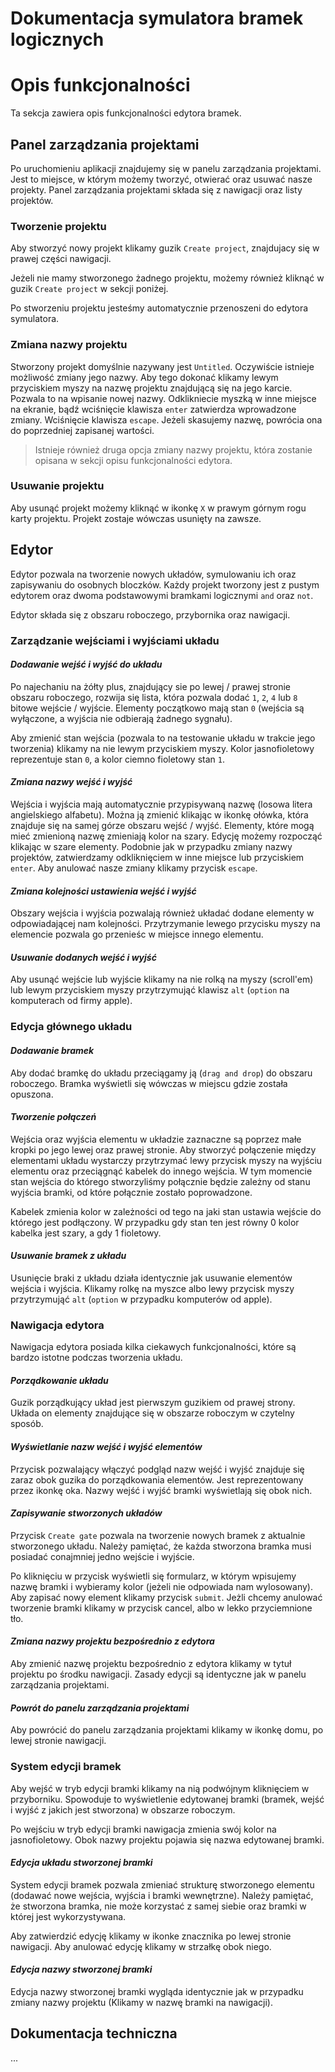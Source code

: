 # Dokumentacja symulatora bramek logicznych

# Opis funkcjonalności

Ta sekcja zawiera opis funkcjonalności edytora bramek.

## Panel zarządzania projektami

Po uruchomieniu aplikacji znajdujemy się w panelu zarządzania projektami. Jest to miejsce, w którym możemy tworzyć, otwierać oraz usuwać nasze projekty. Panel zarządzania projektami składa się z nawigacji oraz listy projektów.

### Tworzenie projektu

Aby stworzyć nowy projekt klikamy guzik `Create project`, znajdujacy się w prawej części nawigacji.

<!-- TODO: [obrazek] -->

Jeżeli nie mamy stworzonego żadnego projektu, możemy również kliknąć w guzik `Create project` w sekcji poniżej.

<!-- TODO: [obrazek] -->

Po stworzeniu projektu jesteśmy automatycznie przenoszeni do edytora symulatora.

### Zmiana nazwy projektu

Stworzony projekt domyślnie nazywany jest `Untitled`. Oczywiście istnieje możliwość zmiany jego nazwy. Aby tego dokonać klikamy lewym przyciskiem myszy na nazwę projektu znajdującą się na jego karcie. Pozwala to na wpisanie nowej nazwy. Odklikniecie myszką w inne miejsce na ekranie, bądź wciśnięcie klawisza `enter` zatwierdza wprowadzone zmiany. Wciśnięcie klawisza `escape`. Jeżeli skasujemy nazwę, powrócia ona do poprzedniej zapisanej wartości.

<!-- TODO: [obrazek] -->

> Istnieje również druga opcja zmiany nazwy projektu, która zostanie opisana w sekcji opisu funkcjonalności edytora.

<!-- TODO: [obrazek] -->

### Usuwanie projektu

Aby usunąć projekt możemy kliknąć w ikonkę `X` w prawym górnym rogu karty projektu. Projekt zostaje wówczas usunięty na zawsze.

<!-- TODO: [obrazek] -->

## Edytor

Edytor pozwala na tworzenie nowych układów, symulowaniu ich oraz zapisywaniu do osobnych bloczków. Każdy projekt tworzony jest z pustym edytorem oraz dwoma podstawowymi bramkami logicznymi `and` oraz `not`.

Edytor składa się z obszaru roboczego, przybornika oraz nawigacji.

### Zarządzanie wejściami i wyjściami układu

#### _Dodawanie wejść i wyjść do układu_

Po najechaniu na żółty plus, znajdujący sie po lewej / prawej stronie obszaru roboczego, rozwija się lista, która pozwala dodać `1`, `2`, `4` lub `8` bitowe wejście / wyjście. Elementy początkowo mają stan `0` (wejścia są wyłączone, a wyjścia nie odbierają żadnego sygnału).

<!-- TODO: [obrazek] -->

Aby zmienić stan wejścia (pozwala to na testowanie układu w trakcie jego tworzenia) klikamy na nie lewym przyciskiem myszy. Kolor jasnofioletowy reprezentuje stan `0`, a kolor ciemno fioletowy stan `1`.

<!-- TODO: [obrazek] -->

#### _Zmiana nazwy wejść i wyjść_

Wejścia i wyjścia mają automatycznie przypisywaną nazwę (losowa litera angielskiego alfabetu). Można ją zmienić klikając w ikonkę ołówka, która znajduje się na samej górze obszaru wejść / wyjść. Elementy, które mogą mieć zmienioną nazwę zmieniają kolor na szary. Edycję możemy rozpocząć klikając w szare elementy. Podobnie jak w przypadku zmiany nazwy projektów, zatwierdzamy odkliknięciem w inne miejsce lub przyciskiem `enter`. Aby anulować nasze zmiany klikamy przycisk `escape`.

<!-- TODO: [obrazek] -->

#### _Zmiana kolejności ustawienia wejść i wyjść_

Obszary wejścia i wyjścia pozwalają również układać dodane elementy w odpowiadającej nam kolejności. Przytrzymanie lewego przycisku myszy na elemencie pozwala go przenieśc w miejsce innego elementu.

<!-- TODO: [obrazek] -->

#### _Usuwanie dodanych wejść i wyjść_

Aby usunąć wejście lub wyjście klikamy na nie rolką na myszy (scroll'em) lub lewym przyciskiem myszy przytrzymująć klawisz `alt` (`option` na komputerach od firmy apple).

### Edycja głównego układu

#### _Dodawanie bramek_

Aby dodać bramkę do układu przeciągamy ją (`drag and drop`) do obszaru roboczego. Bramka wyświetli się wówczas w miejscu gdzie została opuszona.

#### _Tworzenie połączeń_

Wejścia oraz wyjścia elementu w układzie zaznaczne są poprzez małe kropki po jego lewej oraz prawej stronie. Aby stworzyć połączenie między elementami układu wystarczy przytrzymać lewy przycisk myszy na wyjściu elementu oraz przeciągnąć kabelek do innego wejścia. W tym momencie stan wejścia do którego stworzyliśmy połącznie będzie zależny od stanu wyjścia bramki, od które połącznie zostało poprowadzone.

Kabelek zmienia kolor w zależności od tego na jaki stan ustawia wejście do którego jest podłączony. W przypadku gdy stan ten jest równy 0 kolor kabelka jest szary, a gdy 1 fioletowy.

#### _Usuwanie bramek z układu_

Usunięcie braki z układu działa identycznie jak usuwanie elementów wejścia i wyjścia. Klikamy rolkę na myszce albo lewy przycisk myszy przytrzymująć `alt` (`option` w przypadku komputerów od apple).

<!-- TODO: [obrazek] -->
### Nawigacja edytora

Nawigacja edytora posiada kilka ciekawych funkcjonalności, które są bardzo istotne podczas tworzenia układu.

#### _Porządkowanie układu_

Guzik porządkujący układ jest pierwszym guzikiem od prawej strony. Układa on elementy znajdujące się w obszarze roboczym w czytelny sposób.

#### _Wyświetlanie nazw wejść i wyjść elementów_

Przycisk pozwalający włączyć podgląd nazw wejść i wyjść znajduje się zaraz obok guzika do porządkowania elementów. Jest reprezentowany przez ikonkę oka. Nazwy wejść i wyjść bramki wyświetlają się obok nich.

#### _Zapisywanie stworzonych układów_

Przycisk `Create gate` pozwala na tworzenie nowych bramek z aktualnie stworzonego układu. Należy pamiętać, że każda stworzona bramka musi posiadać conajmniej jedno wejście i wyjście.

Po kliknięciu w przycisk wyświetli się formularz, w którym wpisujemy nazwę bramki i wybieramy kolor (jeżeli nie odpowiada nam wylosowany). Aby zapisać nowy element klikamy przycisk `submit`. Jeżli chcemy anulować tworzenie bramki klikamy w przycisk cancel, albo w lekko przyciemnione tło.

#### _Zmiana nazwy projektu bezpośrednio z edytora_

Aby zmienić nazwę projektu bezpośrednio z edytora klikamy w tytuł projektu po środku nawigacji. Zasady edycji są identyczne jak w panelu zarządzania projektami.

#### _Powrót do panelu zarządzania projektami_

Aby powrócić do panelu zarządzania projektami klikamy w ikonkę domu, po lewej stronie nawigacji.

### System edycji bramek

Aby wejść w tryb edycji bramki klikamy na nią podwójnym kliknięciem w przyborniku. Spowoduje to wyświetlenie edytowanej bramki (bramek, wejść i wyjść z jakich jest stworzona) w obszarze roboczym.

Po wejściu w tryb edycji bramki nawigacja zmienia swój kolor na jasnofioletowy. Obok nazwy projektu pojawia się nazwa edytowanej bramki.

#### _Edycja układu stworzonej bramki_

System edycji bramek pozwala zmieniać strukturę stworzonego elementu (dodawać nowe wejścia, wyjścia i bramki wewnętrzne). Należy pamiętać, że stworzona bramka, nie może korzystać z samej siebie oraz bramki w której jest wykorzystywana.

Aby zatwierdzić edycję klikamy w ikonke znacznika po lewej stronie nawigacji. Aby anulować edycję klikamy w strzałkę obok niego.

#### _Edycja nazwy stworzonej bramki_

Edycja nazwy stworzonej bramki wygląda identycznie jak w przypadku zmiany nazwy projektu (Klikamy w nazwę bramki na nawigacji).

## Dokumentacja techniczna

...
